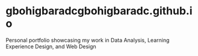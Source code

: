 # gbohigbaradcgbohigbaradc.github.io
Personal portfolio showcasing my work in Data Analysis, Learning Experience Design, and Web Design
